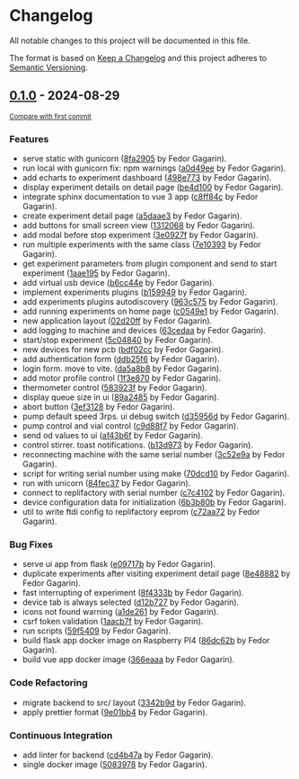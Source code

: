 # Changelog

All notable changes to this project will be documented in this file.

The format is based on [Keep a Changelog](http://keepachangelog.com/en/1.0.0/)
and this project adheres to [Semantic Versioning](http://semver.org/spec/v2.0.0.html).

<!-- insertion marker -->
## [0.1.0](https://github.com/oist/replifactory_v7/releases/tag/0.1.0) - 2024-08-29

<small>[Compare with first commit](https://github.com/oist/replifactory_v7/compare/6c8e6958fcfcefe3043854997b550cfc5e69cb36...0.1.0)</small>

### Features

- serve static with gunicorn ([8fa2905](https://github.com/oist/replifactory_v7/commit/8fa29057db182e5a06ea9988271556b2b1000a52) by Fedor Gagarin).
- run local with gunicorn fix: npm warnings ([a0d49ee](https://github.com/oist/replifactory_v7/commit/a0d49ee1f9c9cf1146c758abd38ed75016d30c39) by Fedor Gagarin).
- add echarts to experiment dashboard ([498e773](https://github.com/oist/replifactory_v7/commit/498e7734412d82a9fa41210f99e8fca4a84c1dbd) by Fedor Gagarin).
- display experiment details on detail page ([be4d100](https://github.com/oist/replifactory_v7/commit/be4d10081d74b6c98ae9554e5f893a7227f3237c) by Fedor Gagarin).
- integrate sphinx documentation to vue 3 app ([c8ff84c](https://github.com/oist/replifactory_v7/commit/c8ff84cc31f6a70b7c4e04774ff2617ce9b7c238) by Fedor Gagarin).
- create experiment detail page ([a5daae3](https://github.com/oist/replifactory_v7/commit/a5daae3bdcd5dcabc2ba23f04dbfb5d4f1a0dfd8) by Fedor Gagarin).
- add buttons for small screen view ([1312068](https://github.com/oist/replifactory_v7/commit/1312068286e8065215048c75ba2457769871cbca) by Fedor Gagarin).
- add modal before stop experiment ([3e0927f](https://github.com/oist/replifactory_v7/commit/3e0927fe08b3cdde30ce029647ef957d77c957d3) by Fedor Gagarin).
- run multiple experiments with the same class ([7e10393](https://github.com/oist/replifactory_v7/commit/7e10393ed89ba0592e9bf5a64901d07d6ba2cc74) by Fedor Gagarin).
- get experiment parameters from plugin component and send to start experiment ([1aae195](https://github.com/oist/replifactory_v7/commit/1aae195737a964693c0ae69ab73b5b124131f7fd) by Fedor Gagarin).
- add virtual usb device ([b6cc44e](https://github.com/oist/replifactory_v7/commit/b6cc44ef08acf3a579b5f184188bd2ea56fe653b) by Fedor Gagarin).
- implement experiments plugins ([b159949](https://github.com/oist/replifactory_v7/commit/b159949771c2f58d3e4774cffbc15d0752619a0a) by Fedor Gagarin).
- add experiments plugins autodiscovery ([963c575](https://github.com/oist/replifactory_v7/commit/963c57530268ffc40b02c49a168cf8dde355c99e) by Fedor Gagarin).
- add running experiments on home page ([c0549e1](https://github.com/oist/replifactory_v7/commit/c0549e1e734fbcbce6841e334d29aa05ef0a3891) by Fedor Gagarin).
- new application layout ([02d20ff](https://github.com/oist/replifactory_v7/commit/02d20ff8cc6f84f0a542ae2f30430c2665635acc) by Fedor Gagarin).
- add logging to machine and devices ([63cedaa](https://github.com/oist/replifactory_v7/commit/63cedaa0c853a8bdd6999d97a3d7f644331cd161) by Fedor Gagarin).
- start/stop experiment ([5c04840](https://github.com/oist/replifactory_v7/commit/5c048401c2dd17ac4449d4706ce44f73a7efb362) by Fedor Gagarin).
- new devices for new pcb ([bdf02cc](https://github.com/oist/replifactory_v7/commit/bdf02ccbc67cded1c515d82094a870526c4fdbf8) by Fedor Gagarin).
- add authentication form ([ddb25f6](https://github.com/oist/replifactory_v7/commit/ddb25f68f0e42617aeeb71c8dc5ec673268b19f7) by Fedor Gagarin).
- login form. move to vite. ([da5a8b8](https://github.com/oist/replifactory_v7/commit/da5a8b8cb54608b4b3cc892b3f6eff48e5604574) by Fedor Gagarin).
- add motor profile control ([1f3e870](https://github.com/oist/replifactory_v7/commit/1f3e870d3289627beb6ffac3e69eec44cf018189) by Fedor Gagarin).
- thermometer control ([583923f](https://github.com/oist/replifactory_v7/commit/583923f059d68c0466505397cbb0936a83f8905e) by Fedor Gagarin).
- display queue size in ui ([89a2485](https://github.com/oist/replifactory_v7/commit/89a2485485ce44f5783b868672bb0f17f0b9c106) by Fedor Gagarin).
- abort button ([3ef3128](https://github.com/oist/replifactory_v7/commit/3ef31286d14e0526c5de5fcfd2f885445a797594) by Fedor Gagarin).
- pump default speed 3rps. ui debug switch ([d35956d](https://github.com/oist/replifactory_v7/commit/d35956d8f225b114d2ab89dac2f5f9f0f04b7ecc) by Fedor Gagarin).
- pump control and vial control ([c9d88f7](https://github.com/oist/replifactory_v7/commit/c9d88f719dc9226da1a212dfa11570afcdcc2eb4) by Fedor Gagarin).
- send od values to ui ([af43b6f](https://github.com/oist/replifactory_v7/commit/af43b6f91436d00553b968ca0a4eef6d048c1527) by Fedor Gagarin).
- control stirrer. toast notifications. ([b13d973](https://github.com/oist/replifactory_v7/commit/b13d9738efc27b9e9e166b18b18ee1cae2ae3e7f) by Fedor Gagarin).
- reconnecting machine with the same serial number ([3c52e9a](https://github.com/oist/replifactory_v7/commit/3c52e9a8f403f167ec393e3772800a5010aa4eed) by Fedor Gagarin).
- script for writing serial number using make ([70dcd10](https://github.com/oist/replifactory_v7/commit/70dcd10adbd4268e78806eba2fb4623582b20654) by Fedor Gagarin).
- run with unicorn ([84fec37](https://github.com/oist/replifactory_v7/commit/84fec375302744e84aca1bbd2509c7e08e1a6e5c) by Fedor Gagarin).
- connect to replifactory with serial number ([c7c4102](https://github.com/oist/replifactory_v7/commit/c7c4102c135301eb6c138bb5bc056310149739fd) by Fedor Gagarin).
- device configuration data for initialization ([6b3b80b](https://github.com/oist/replifactory_v7/commit/6b3b80bd6b59fe055705e27174e509fdd37a216f) by Fedor Gagarin).
- util to write ftdi config to replifactory eeprom ([c72aa72](https://github.com/oist/replifactory_v7/commit/c72aa72ad0b1f6b86e4d7379274ddea2efb84e88) by Fedor Gagarin).

### Bug Fixes

- serve ui app from flask ([e09717b](https://github.com/oist/replifactory_v7/commit/e09717b7b5de885a4b2fd1834662c00fa499a410) by Fedor Gagarin).
- duplicate experiments after visiting experiment detail page ([8e48882](https://github.com/oist/replifactory_v7/commit/8e488820effce97dfe0aabde83e7ac8029f32223) by Fedor Gagarin).
- fast interrupting of experiment ([8f4333b](https://github.com/oist/replifactory_v7/commit/8f4333b54dd5db661656902fc5a50984b5a3f69c) by Fedor Gagarin).
- device tab is always selected ([d12b727](https://github.com/oist/replifactory_v7/commit/d12b72730811271e42c05db2a59011074ccf03c0) by Fedor Gagarin).
- icons not found warning ([a1de261](https://github.com/oist/replifactory_v7/commit/a1de261441eabd6193497fa4997a328fa05f554d) by Fedor Gagarin).
- csrf token validation ([1aacb7f](https://github.com/oist/replifactory_v7/commit/1aacb7fbb97baadaaab410eca1e5851cbf448b6b) by Fedor Gagarin).
- run scripts ([59f5409](https://github.com/oist/replifactory_v7/commit/59f5409af64d886a453d84d5ab00cf4f174ad64d) by Fedor Gagarin).
- build flask app docker image on Raspberry PI4 ([86dc62b](https://github.com/oist/replifactory_v7/commit/86dc62b517fb62fe83252d8fa81c4866ab51c5ab) by Fedor Gagarin).
- build vue app docker image ([366eaaa](https://github.com/oist/replifactory_v7/commit/366eaaa16d654d99151985f3bd9d1bf29eddf0bb) by Fedor Gagarin).

### Code Refactoring

- migrate backend to src/ layout ([3342b9d](https://github.com/oist/replifactory_v7/commit/3342b9ddd48de22cbe183e7bfc56a4638e64e20d) by Fedor Gagarin).
- apply prettier format ([9e01bb4](https://github.com/oist/replifactory_v7/commit/9e01bb45d04316585132c8b48dba42b049f8bd15) by Fedor Gagarin).

### Continuous Integration

- add linter for backend ([cd4b47a](https://github.com/oist/replifactory_v7/commit/cd4b47a539169db13e7218d9a10b529b77bb6e34) by Fedor Gagarin).
- single docker image ([5083978](https://github.com/oist/replifactory_v7/commit/5083978d2d283aad9c0821714f9b086c30ff076e) by Fedor Gagarin).

